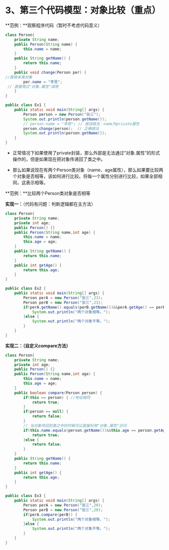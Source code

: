 # 3、第三个代码模型：对象比较（重点）



**范例：**观察程序代码（暂时不考虑代码意义）

```java
class Person{
	private String name;
	public Person(String name) {
		this.name = name;
	}
	public String getName() {
		return this.name;
	}
	public void change(Person per) {//接收本类对象
		per.name = "李思"; // 直接用过"对象.属性"调用
	}
}

public class Ex1 {
	public static void main(String[] args) {
		Person person = new Person("张三");
		System.out.println(person.getName());
		// person.name = "李思"; // 错误做法：name为private属性
		person.change(person);  // 正确做法
		System.out.println(person.getName());
	}
}

```



- 正常情况下如果使用了private封装，那么外部是无法通过“对象.属性”的形式操作的，但是如果现在把对象传递回了类之中。

- 那么如果说现在有两个Person类对象（name、age属性），那么如果要比较两个对象是否相等，该如何进行比较。将每一个属性分别进行比较，如果全部相同，这表示相等。



**范例：**比较两个Person类对象是否相等

**实现一：**（代码有问题：判断逻辑都在主方法）



```java
class Person{
	private String name;
	private int age;
	public Person() {}
	public Person(String name,int age) {
		this.name = name;
		this.age = age;
	}
	public String getName() {
		return this.name;
	}
	public int getAge() {
		return this.age;
	}
}

public class Ex2 {
	public static void main(String[] args) {
		Person perA = new Person("张三",23);
		Person perB = new Person("张三",23);
		if(perA.getName().equals(perB.getName())&&perA.getAge() == perB.getAge()) {
			System.out.println("两个对象相等。");
		}else {
			System.out.println("两个对象不等。");
		}
	}
}

```



**实现二：（自定义compare方法）**



```java
class Person{
	private String name;
	private int age;
	public Person() {}
	public Person(String name,int age) {
		this.name = name;
		this.age = age;
	}
	public boolean compare(Person person) {
		if(this == person) { //地址相同
			return true;
		}
		if(person == null) {
			return false;
		}
		// 当对象传回到类之中的时候可以直接利用"对象.属性"访问
		if(this.name.equals(person.getName())&&this.age == person.getAge()) {
			return true;
		}else {
			return false;
		}
	}
	public String getName() {
		return this.name;
	}
	public int getAge() {
		return this.age;
	}
}

public class Ex3 {
	public static void main(String[] args) {
		Person perA = new Person("张三",20);
		Person perB = new Person("张三",20);
		if(perA.compare(perB)) {
			System.out.println("两个对象相等。");
		}else {
			System.out.println("两个对象不等。");
		}
	}
}

```



















































